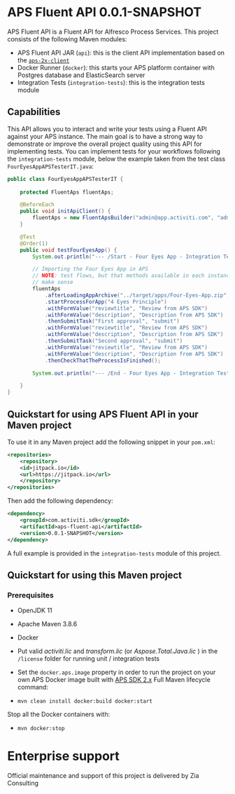 # APS Fluent API 0.0.1-SNAPSHOT

APS Fluent API is a Fluent API for Alfresco Process Services.
This project consists of the following Maven modules:

 * APS Fluent API JAR (`api`): this is the client API implementation based on the [`aps-2x-client`](https://github.com/OpenPj/aps-2x-client)
 * Docker Runner (`docker`): this starts your APS platform container with Postgres database and ElasticSearch server
 * Integration Tests (`integration-tests`): this is the integration tests module

## Capabilities

This API allows you to interact and write your tests using a Fluent API against your APS instance.
The main goal is to have a strong way to demonstrate or improve the overall project quality using this API for implementing tests.
You can implement tests for your workflows following the `integration-tests` module, below the example taken from the test class `FourEyesAppAPSTesterIT.java`:

```java
public class FourEyesAppAPSTesterIT {
	
	protected FluentAps fluentAps;

	@BeforeEach
	public void initApiClient() {
		fluentAps = new FluentApsBuilder("admin@app.activiti.com", "admin").build();
	}

	@Test
	@Order(1)
	public void testFourEyesApp() {
		System.out.println("--- /Start - Four Eyes App - Integration Test ---");

		// Importing the Four Eyes App in APS
		// NOTE: test flows, but that methods available in each instance
		// make sense
		fluentAps
			.afterLoadingAppArchive("../target/apps/Four-Eyes-App.zip")
			.startProcessForApp("4 Eyes Principle")
			.withFormValue("reviewtitle", "Review from APS SDK")
			.withFormValue("description", "Description from APS SDK")
			.thenSubmitTask("First approval", "submit")
			.withFormValue("reviewtitle", "Review from APS SDK")
			.withFormValue("description", "Description from APS SDK")
			.thenSubmitTask("Second approval", "submit")
			.withFormValue("reviewtitle", "Review from APS SDK")
			.withFormValue("description", "Description from APS SDK")
			.thenCheckThatTheProcessIsFinished();

		System.out.println("--- /End - Four Eyes App - Integration Test ---");

	}
}
```

## Quickstart for using APS Fluent API in your Maven project
To use it in any Maven project add the following snippet in your `pom.xml`:

```xml
<repositories>
	<repository>
	<id>jitpack.io</id>
	<url>https://jitpack.io</url>
	</repository>
</repositories>
```

Then add the following dependency:

```xml
<dependency>
	<groupId>com.activiti.sdk</groupId>
	<artifactId>aps-fluent-api</artifactId>
	<version>0.0.1-SNAPSHOT</version>
</dependency>
```

A full example is provided in the `integration-tests` module of this project.

## Quickstart for using this Maven project

### Prerequisites
 * OpenJDK 11
 * Apache Maven 3.8.6
 * Docker
 * Put valid  _activiti.lic_  and  _transform.lic_  (or  _Aspose.Total.Java.lic_  )  in the `/license` folder for running unit / integration tests 
 * Set the `docker.aps.image` property in order to run the project on your own APS Docker image built with [APS SDK 2.x](https://github.com/OpenPj/alfresco-process-services-project-sdk/tree/2.x)
Full Maven lifecycle command:

 * `mvn clean install docker:build docker:start`
 
Stop all the Docker containers with:
 
 * `mvn docker:stop`

# Enterprise support
Official maintenance and support of this project is delivered by Zia Consulting
